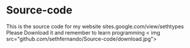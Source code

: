 # Source-code
This is the source code for my website sites.google.com/view/sethtypes
Please Download it and remember to learn programming
< img src="github.com/sethfernando/Source-code/download.jpg"></img>
